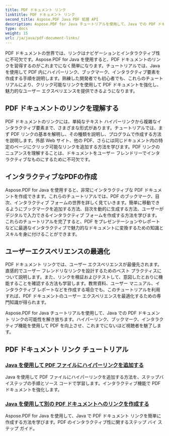 ```yaml
---
title: PDF ドキュメント リンク
linktitle: PDF ドキュメント リンク
second_title: Aspose.PDF Java PDF 処理 API
description: Aspose.PDF for Java チュートリアルを使用して、Java での PDF ドキュメント リンクを調べます。ハイパーリンク、ブックマーク、インタラクティブな PDF を簡単に作成します。
type: docs
weight: 15
url: /ja/java/pdf-document-links/
---
```


PDF ドキュメントの世界では、リンクはナビゲーションとインタラクティブ性に不可欠です。Aspose.PDF for Java を使用すると、PDF ドキュメントのリンクを習得するのがこれまでになく簡単になります。チュートリアルでは、Java を使用して PDF 内にハイパーリンク、ブックマーク、インタラクティブ要素を作成する手順を説明します。熟練した開発者でも初心者でも、これらのチュートリアルにより、クリック可能なリンクを使用して PDF ドキュメントを強化し、魅力的なユーザー エクスペリエンスを提供できるようになります。

## PDF ドキュメントのリンクを理解する

PDF ドキュメントのリンクには、単純なテキスト ハイパーリンクから複雑なインタラクティブ要素まで、さまざまな形式があります。チュートリアルでは、まず PDF リンクの基本を解明し、その種類を説明し、プログラムで作成する方法を説明します。外部 Web サイト、他の PDF、さらには同じドキュメント内の特定のページにクリック可能なリンクを追加する方法を学びます。PDF リンクのニュアンスを理解することは、ドキュメントをユーザー フレンドリーでインタラクティブなものにするために不可欠です。

## インタラクティブなPDFの作成

Aspose.PDF for Java を使用すると、非常にインタラクティブな PDF ドキュメントを作成できます。これらのチュートリアルでは、PDF のブックマーク、目次、インタラクティブ フォームの世界を詳しく見ていきます。簡単に移動できるようにブックマークを追加する方法、目次を動的に生成する方法、ユーザーがデジタルで入力できるインタラクティブ フォームを作成する方法を学びます。これらのチュートリアルを完了すると、PDF をプレゼンテーションやレポートなどに最適なインタラクティブで魅力的なドキュメントに変換するための知識とスキルを身に付けることができます。

## ユーザーエクスペリエンスの最適化

PDF ドキュメント リンクでは、ユーザー エクスペリエンスが最優先されます。直感的でユーザー フレンドリなリンクを設計するためのベスト プラクティスについて説明します。また、リンクを検証およびテストして、意図したとおりに機能することを確認する方法も学習します。教育資料、ユーザー マニュアル、インタラクティブ レポートなどを作成する場合でも、このチュートリアルを利用すれば、PDF ドキュメントのユーザー エクスペリエンスを最適化するための専門知識が得られます。

Aspose.PDF for Java チュートリアルを使用して、Java での PDF ドキュメント リンクの可能性を解き放ちます。ハイパーリンク、ブックマーク、インタラクティブ機能を使用して PDF を向上させ、これまでにないほど視聴者を魅了します。

## PDF ドキュメント リンク チュートリアル
### [Java を使用して PDF ファイルにハイパーリンクを追加する](./add-hyperlink-in-pdf-file-using-java/)
Java を使用して PDF ファイルにハイパーリンクを追加する方法を、ステップバイステップの手順とソース コードで学習します。インタラクティブ機能で PDF ドキュメントを強化します。
### [Java を使用して別の PDF ドキュメントへのリンクを作成する](./create-a-link-to-another-pdf-document-using-java/)
Aspose.PDF for Java を使用して、Java で PDF ドキュメント リンクを簡単に作成する方法を学びます。PDF のインタラクティブ性に関するステップ バイ ステップ ガイド。